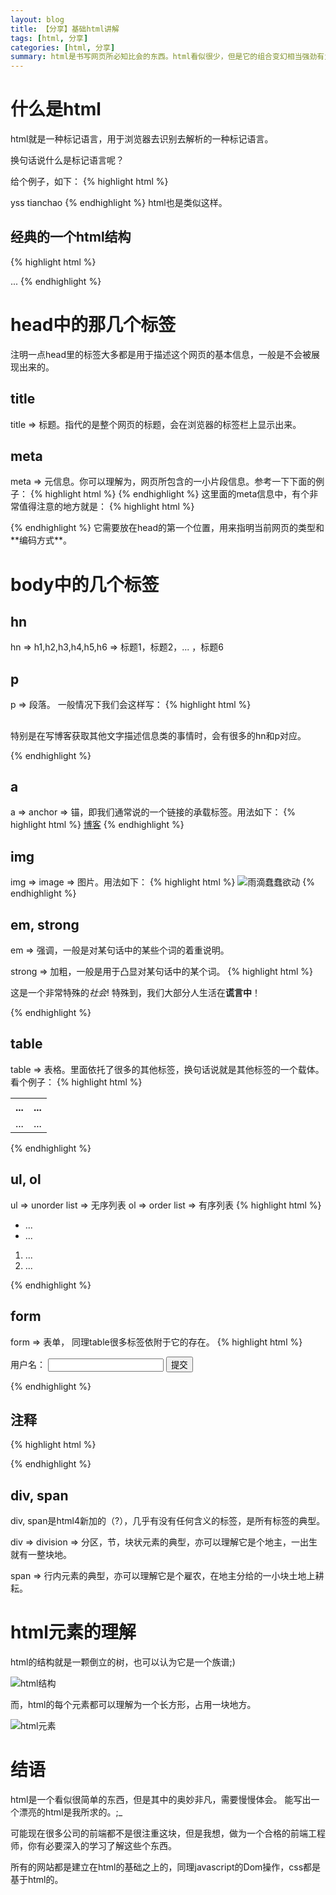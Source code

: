 ```yaml
---
layout: blog
title: 【分享】基础html讲解
tags: [html, 分享]
categories: [html, 分享]
summary: html是书写网页所必知比会的东西。html看似很少，但是它的组合变幻相当强劲有力。请听我分解
---
```

# 什么是html
html就是一种标记语言，用于浏览器去识别去解析的一种标记语言。

换句话说什么是标记语言呢？

给个例子，如下：
{% highlight html %}
<!-- 简单的展示作者信息的写法 -->
<author>
    <name>yss</name>
    <country>tianchao</country>
</author>
{% endhighlight %}
html也是类似这样。

## 经典的一个html结构
{% highlight html %}
<!DOCTYPE html>
<html>
    <head>
        <title>xxxooo</title>
    </head>
    <body>
        ...
    </body>
</html>
{% endhighlight %}

# head中的那几个标签
注明一点head里的标签大多都是用于描述这个网页的基本信息，一般是不会被展现出来的。

## title
title => 标题。指代的是整个网页的标题，会在浏览器的标签栏上显示出来。

## meta
meta => 元信息。你可以理解为，网页所包含的一小片段信息。参考一下下面的例子：
{% highlight html %}
<meta name="description" content="严松的个人博客之所看所想所感">
<meta name="keywords" content="yss, web前端，前端，技术，Jekyll，分享，经验，积累，个人博客">
<meta name="author" content="yansong">
{% endhighlight %}
这里面的meta信息中，有个非常值得注意的地方就是：
{% highlight html %}
<head>
    <meta http-equiv="Content-Type" content="text/html; charset=UTF-8">
    <title></title>
    <meta ... />
</head>
{% endhighlight %}
它需要放在head的第一个位置，用来指明当前网页的类型和**编码方式**。

# body中的几个标签

## hn
hn => h1,h2,h3,h4,h5,h6 => 标题1，标题2，... ，标题6

## p
p => 段落。
一般情况下我们会这样写：
{% highlight html %}
<h2></h2>
<p>特别是在写博客获取其他文字描述信息类的事情时，会有很多的hn和p对应。</p>
{% endhighlight %}

## a
a => anchor => 锚，即我们通常说的一个链接的承载标签。用法如下：
{% highlight html %}
<a href="http://yansong.me/blog.html" target="_blank">博客</a>
{% endhighlight %}

## img
img => image => 图片。用法如下：
{% highlight html %}
<img src="http://yansong.me/static/img/raindrops.jpg" alt="雨滴蠢蠢欲动" />
{% endhighlight %}

## em, strong
em => 强调，一般是对某句话中的某些个词的着重说明。

strong => 加粗，一般是用于凸显对某句话中的某个词。
{% highlight html %}
<p>
这是一个非常特殊的<em>社会</em>!
特殊到，我们大部分人生活在<strong>谎言中</strong>！
</p>
{% endhighlight %}

## table
table => 表格。里面依托了很多的其他标签，换句话说就是其他标签的一个载体。看个例子：
{% highlight html %}
<table>
    <tr>
        <th>...</th>
        <th>...</th>
    </tr>
    <tr>
        <td>...</td>
        <td>...</td>
    </tr>
</table>
{% endhighlight %}

## ul, ol
ul => unorder list => 无序列表
ol => order list => 有序列表
{% highlight html %}
<ul>
    <li>...</li>
    <li>...</li>
</ul>
<ol>
    <li>...</li>
    <li>...</li>
</ol>
{% endhighlight %}

## form
form => 表单，
同理table很多标签依附于它的存在。
{% highlight html %}
<form action="/upload" method="get">
    <label for="user">用户名：</label>
    <input type="text" id="user" name="user" />
    <button type="submit">提交</button>
</form>
{% endhighlight %}

## 注释
{% highlight html %}
<!-- 这是一个注释，如果在html里，我就不会被展示出来 -->
{% endhighlight %}

## div, span
div, span是html4新加的（?），几乎有没有任何含义的标签，是所有标签的典型。

div => division => 分区，节，块状元素的典型，亦可以理解它是个地主，一出生就有一整块地。

span => 行内元素的典型，亦可以理解它是个雇农，在地主分给的一小块土地上耕耘。

# html元素的理解
html的结构就是一颗倒立的树，也可以认为它是一个族谱;)

![html结构](/static/img/html-struct.png)

而，html的每个元素都可以理解为一个长方形，占用一块地方。

![html元素](/static/img/html-element.png)

# 结语
html是一个看似很简单的东西，但是其中的奥妙非凡，需要慢慢体会。
能写出一个漂亮的html是我所求的。;_

可能现在很多公司的前端都不是很注重这块，但是我想，做为一个合格的前端工程师，你有必要深入的学习了解这些个东西。

所有的网站都是建立在html的基础之上的，同理javascript的Dom操作，css都是基于html的。
